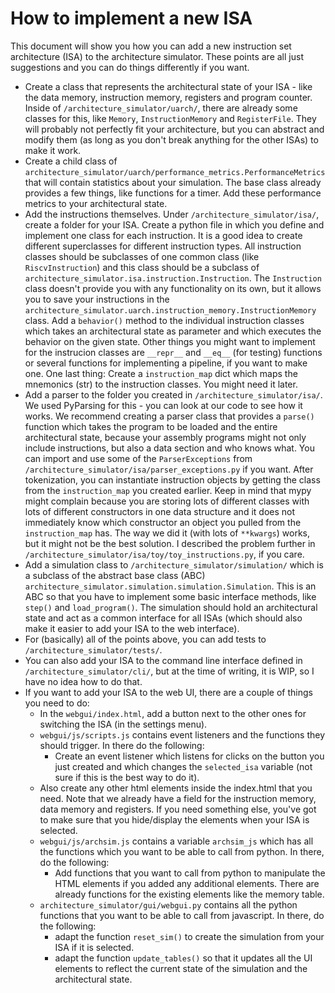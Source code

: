 # How to implement a new ISA
This document will show you how you can add a new instruction set architecture (ISA) to the architecture simulator. These points are all just suggestions and you can do things differently if you want.

- Create a class that represents the architectural state of your ISA - like the data memory, instruction memory, registers and program counter. Inside of `/architecture_simulator/uarch/`, there are already some classes for this, like `Memory`, `InstructionMemory` and `RegisterFile`. They will probably not perfectly fit your architecture, but you can abstract and modify them (as long as you don't break anything for the other ISAs) to make it work.
- Create a child class of `architecture_simulator/uarch/performance_metrics.PerformanceMetrics` that will contain statistics about your simulation. The base class already provides a few things, like functions for a timer. Add these performance metrics to your architectural state.
- Add the instructions themselves. Under `/architecture_simulator/isa/`, create a folder for your ISA. Create a python file in which you define and implement one class for each instruction. It is a good idea to create different superclasses for different instruction types. All instruction classes should be subclasses of one common class (like `RiscvInstruction`) and this class should be a subclass of `architecture_simulator.isa.instruction.Instruction`. The `Instruction` class doesn't provide you with any functionality on its own, but it allows you to save your instructions in the `architecture_simulator.uarch.instruction_memory.InstructionMemory` class. Add a `behavior()` method to the individual instruction classes which takes an architectural state as parameter and which executes the behavior on the given state. Other things you might want to implement for the instrucion classes are `__repr__` and `__eq__` (for testing) functions or several functions for implementing a pipeline, if you want to make one. One last thing: Create a `instruction_map` dict which maps the mnemonics (str) to the instruction classes. You might need it later.
- Add a parser to the folder you created in `/architecture_simulator/isa/`. We used PyParsing for this - you can look at our code to see how it works. We recommend creating a parser class that provides a `parse()` function which takes the program to be loaded and the entire architectural state, because your assembly programs might not only include instructions, but also a data section and who knows what. You can import and use some of the `ParserExceptions` from `/architecture_simulator/isa/parser_exceptions.py` if you want. After tokenization, you can instantiate instruction objects by getting the class from the `instruction_map` you created earlier. Keep in mind that mypy might complain because you are storing lots of different classes with lots of different constructors in one data structure and it does not immediately know which constructor an object you pulled from the `instruction_map` has. The way we did it (with lots of `**kwargs`) works, but it might not be the best solution. I described the problem further in `/architecture_simulator/isa/toy/toy_instructions.py`, if you care.
- Add a simulation class to `/architecture_simulator/simulation/` which is a subclass of the abstract base class (ABC) `architecture_simulator.simulation.simulation.Simulation`. This is an ABC so that you have to implement some basic interface methods, like `step()` and `load_program()`. The simulation should hold an architectural state and act as a common interface for all ISAs (which should also make it easier to add your ISA to the web interface).
- For (basically) all of the points above, you can add tests to `/architecture_simulator/tests/`.
- You can also add your ISA to the command line interface defined in `/architecture_simulator/cli/`, but at the time of writing, it is WIP, so I have no idea how to do that.
- If you want to add your ISA to the web UI, there are a couple of things you need to do:
    - In the `webgui/index.html`, add a button next to the other ones for switching the ISA (in the settings menu).
    - `webgui/js/scripts.js` contains event listeners and the functions they should trigger. In there do the following:
        - Create an event listener which listens for clicks on the button you just created and which changes the `selected_isa` variable (not sure if this is the best way to do it).
    - Also create any other html elements inside the index.html that you need. Note that we already have a field for the instruction memory, data memory and registers. If you need something else, you've got to make sure that you hide/display the elements when your ISA is selected.
    - `webgui/js/archsim.js` contains a variable `archsim_js` which has all the functions which you want to be able to call from python. In there, do the following:
        - Add functions that you want to call from python to manipulate the HTML elements if you added any additional elements. There are already functions for the existing elements like the memory table.
    - `architecture_simulator/gui/webgui.py` contains all the python functions that you want to be able to call from javascript. In there, do the following:
        - adapt the function `reset_sim()` to create the simulation from your ISA if it is selected.
        - adapt the function `update_tables()` so that it updates all the UI elements to reflect the current state of the simulation and the architectural state.
